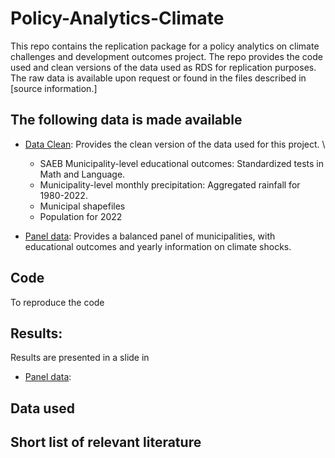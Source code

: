 # Policy-Analytics-Climate
This repo contains the replication package for a policy analytics on climate challenges and development outcomes project. The repo provides the code used and clean versions of the data used as RDS for replication purposes. The raw data is available upon request or found in the files described in [source information.]

## The following data is made available
- [Data Clean](./Data_raw/): Provides the clean version of the data used for this project. \
    - SAEB Municipality-level educational outcomes: Standardized tests in Math and Language.
    - Municipality-level monthly precipitation: Aggregated rainfall for 1980-2022.
    - Municipal shapefiles
    - Population for 2022
       
- [Panel data](./data_processed/): Provides a balanced panel of municipalities, with educational outcomes and yearly information on climate shocks.


## Code 
To reproduce the code


## Results: 
Results are presented in a slide in  
- [Panel data](./data_processed/):

## Data used


## Short list of relevant literature 
